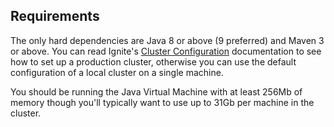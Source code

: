 ## Requirements

The only hard dependencies are Java 8 or above (9 preferred) and Maven 3 or above.  You can read Ignite's [Cluster Configuration](https://apacheignite.readme.io/docs/cluster-config) documentation to see how to set up a production cluster, otherwise you can use the default configuration of a local cluster on a single machine.

You should be running the Java Virtual Machine with at least 256Mb of memory though you'll typically want to use up to 31Gb per machine in the cluster.
